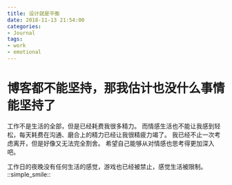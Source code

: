 ```yaml
---
title: 设计就是平衡
date: 2018-11-13 21:54:00
categories:
- Journal
tags:
- work
- emotional
---
```


# 博客都不能坚持，那我估计也没什么事情能坚持了
工作不是生活的全部，但是已经耗费我很多精力。
而情感生活也不能让我感到轻松，每天耗费在沟通、磨合上的精力已经让我很精疲力竭了。
我已经不止一次考虑离开，但是好像又无法完全割舍。
希望自己能够从对情感也思考得更加深入吧。

工作日的夜晚没有任何生活的感觉，游戏也已经被禁止，感觉生活被限制。
::simple_smile::